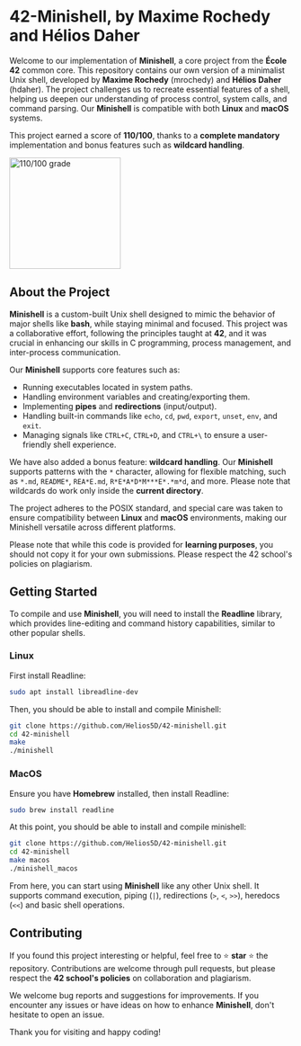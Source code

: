 # 42-Minishell, by Maxime Rochedy and Hélios Daher

Welcome to our implementation of **Minishell**, a core project from the **École 42** common core. This repository contains our own version of a minimalist Unix shell, developed by **Maxime Rochedy** (mrochedy) and **Hélios Daher** (hdaher). The project challenges us to recreate essential features of a shell, helping us deepen our understanding of process control, system calls, and command parsing. Our **Minishell** is compatible with both **Linux** and **macOS** systems.

This project earned a score of **110/100**, thanks to a **complete mandatory** implementation and bonus features such as **wildcard handling**.

<img width="198" alt="110/100 grade" src="https://github.com/user-attachments/assets/4be14bc6-0746-4bcb-9cd6-ee4f319ab093">

## About the Project

**Minishell** is a custom-built Unix shell designed to mimic the behavior of major shells like **bash**, while staying minimal and focused. This project was a collaborative effort, following the principles taught at **42**, and it was crucial in enhancing our skills in C programming, process management, and inter-process communication.

Our **Minishell** supports core features such as:

- Running executables located in system paths.
- Handling environment variables and creating/exporting them.
- Implementing **pipes** and **redirections** (input/output).
- Handling built-in commands like `echo`, `cd`, `pwd`, `export`, `unset`, `env`, and `exit`.
- Managing signals like `CTRL+C`, `CTRL+D`, and `CTRL+\` to ensure a user-friendly shell experience.

We have also added a bonus feature: **wildcard handling**. Our **Minishell** supports patterns with the `*` character, allowing for flexible matching, such as `*.md`, `README*`, `REA*E.md`, `R*E*A*D*M***E*.*m*d`, and more. Please note that wildcards do work only inside the **current directory**.

The project adheres to the POSIX standard, and special care was taken to ensure compatibility between **Linux** and **macOS** environments, making our Minishell versatile across different platforms.

Please note that while this code is provided for **learning purposes**, you should not copy it for your own submissions. Please respect the 42 school's policies on plagiarism.

## Getting Started

To compile and use **Minishell**, you will need to install the **Readline** library, which provides line-editing and command history capabilities, similar to other popular shells.

### Linux

First install Readline:

```bash
sudo apt install libreadline-dev
```

Then, you should be able to install and compile Minishell:

```bash
git clone https://github.com/Helios5D/42-minishell.git
cd 42-minishell
make
./minishell
```

### MacOS

Ensure you have **Homebrew** installed, then install Readline:

```bash
sudo brew install readline
```

At this point, you should be able to install and compile minishell:

```bash
git clone https://github.com/Helios5D/42-minishell.git
cd 42-minishell
make macos
./minishell_macos
```

From here, you can start using **Minishell** like any other Unix shell. It supports command execution, piping (`|`), redirections (`>`, `<`, `>>`), heredocs (`<<`) and basic shell operations.

## Contributing

If you found this project interesting or helpful, feel free to ⭐️ **star** ⭐️ the repository. Contributions are welcome through pull requests, but please respect the **42 school's policies** on collaboration and plagiarism.

We welcome bug reports and suggestions for improvements. If you encounter any issues or have ideas on how to enhance **Minishell**, don't hesitate to open an issue.

Thank you for visiting and happy coding!
